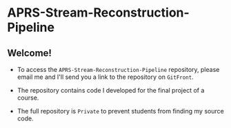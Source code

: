 # APRS-Stream-Reconstruction-Pipeline

## Welcome! 

- To access the `APRS-Stream-Reconstruction-Pipeline` repository, please email me and I'll send you a link to the repository on `GitFront`.

- The repository contains code I developed for the final project of a course.

- The full repository is `Private` to prevent students from finding my source code.
